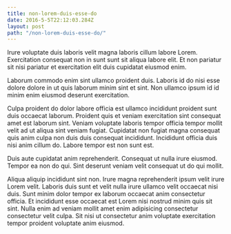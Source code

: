 ```yaml
---
title: non-lorem-duis-esse-do
date: 2016-5-5T22:12:03.284Z
layout: post
path: "/non-lorem-duis-esse-do/"
---
```


Irure voluptate duis laboris velit magna laboris cillum labore Lorem. Exercitation consequat non in sunt sunt sit aliqua labore elit. Et non pariatur sit nisi pariatur et exercitation elit duis cupidatat eiusmod enim.

Laborum commodo enim sint ullamco proident duis. Laboris id do nisi esse dolore dolore in ut quis laborum minim sint et sint. Non ullamco ipsum id id minim enim eiusmod deserunt exercitation.

Culpa proident do dolor labore officia est ullamco incididunt proident sunt duis occaecat laborum. Proident quis et veniam exercitation sint consequat amet est laborum sint. Veniam voluptate laboris tempor officia tempor mollit velit ad ut aliqua sint veniam fugiat. Cupidatat non fugiat magna consequat quis anim culpa non duis duis consequat incididunt. Incididunt officia duis nisi anim cillum do. Labore tempor est non sunt est.

Duis aute cupidatat anim reprehenderit. Consequat ut nulla irure eiusmod. Tempor ea non do qui. Sint deserunt veniam velit consequat ut do qui mollit.

Aliqua aliquip incididunt sint non. Irure magna reprehenderit ipsum velit irure Lorem velit. Laboris duis sunt et velit nulla irure ullamco velit occaecat nisi duis. Sunt minim dolor tempor ex laborum occaecat anim consectetur officia. Et incididunt esse occaecat est Lorem nisi nostrud minim quis sit sint. Nulla enim ad veniam mollit amet enim adipisicing consectetur consectetur velit culpa. Sit nisi ut consectetur anim voluptate exercitation tempor proident voluptate anim eiusmod.